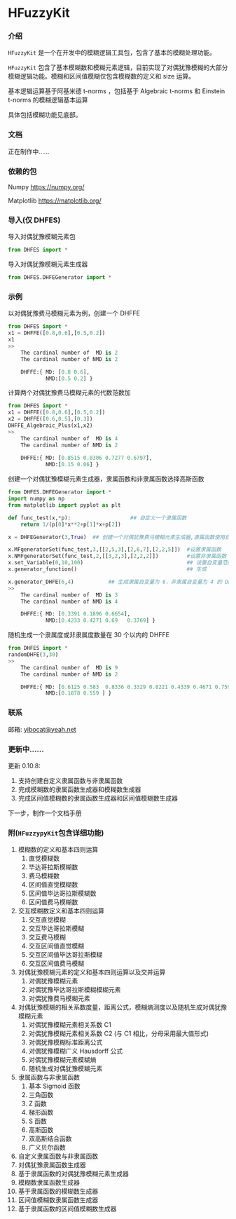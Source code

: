 # HFuzzyKit

### 介绍

`HFuzzyKit` 是一个在开发中的模糊逻辑工具包，包含了基本的模糊处理功能。

`HFuzzyKit` 包含了基本模糊数和模糊元素逻辑，目前实现了对偶犹豫模糊的大部分模糊逻辑功能。模糊和区间值模糊仅包含模糊数的定义和 size 运算。

基本逻辑运算基于阿基米德 t-norms ，包括基于 Algebraic t-norms 和 Einstein t-norms 的模糊逻辑基本运算

具体包括模糊功能见底部。

### 文档

正在制作中......

### 依赖的包

Numpy https://numpy.org/

Matplotlib https://matplotlib.org/

### 导入(仅 DHFES)

导入对偶犹豫模糊元素包

```python
from DHFES import *
```

导入对偶犹豫模糊元素生成器

```python
from DHFES.DHFEGenerator import *
```

### 示例

以对偶犹豫费马模糊元素为例，创建一个 DHFFE

```python
from DHFES import *
x1 = DHFFE([0.8,0.6],[0.5,0.2])
x1
>>
    The cardinal number of  MD is 2
    The cardinal number of NMD is 2

    DHFFE:{ MD: [0.8 0.6],
            NMD:[0.5 0.2] }

```

计算两个对偶犹豫费马模糊元素的代数范数加

```python
from DHFES import *
x1 = DHFFE([0.8,0.6],[0.5,0.2])
x2 = DHFFE([0.6,0.5],[0.3])
DHFFE_Algebraic_Plus(x1,x2)
>>
    The cardinal number of  MD is 4
    The cardinal number of NMD is 2
    
    DHFFE:{ MD: [0.8515 0.8306 0.7277 0.6797],
            NMD:[0.15 0.06] }
```

创建一个对偶犹豫模糊元素生成器，隶属函数和非隶属函数选择高斯函数

```python
from DHFES.DHFEGenerator import *
import numpy as np
from matplotlib import pyplot as plt

def func_test(x,*p):                   ## 自定义一个隶属函数
    return 1/(p[0]*x**2+p[1]*x+p[2])

x = DHFEGenerator(3,True)  ## 创建一个对偶犹豫费马模糊元素生成器,隶属函数使用自定义函数

x.MFgeneratorSet(func_test,3,[[2,5,3],[2,6,7],[2,2,5]])  #设置隶属函数
x.NMFgeneratorSet(func_test,2,[[3,2,3],[2,2,2]])         #设置非隶属函数
x.set_Variable(0,10,100)                                 ## 设置自变量范围
x.generator_function()                                   ## 生成

x.generator_DHFE(6,4)			## 生成隶属自变量为 6，非隶属自变量为 4 的 DHFFE
>>
    The cardinal number of  MD is 3
    The cardinal number of NMD is 4

    DHFFE:{ MD: [0.3391 0.1896 0.6654],
            NMD:[0.4233 0.4271 0.69   0.3769] }
```

随机生成一个隶属度或非隶属度数量在 30 个以内的 DHFFE

```python
from DHFES import *
randomDHFE(3,30)
>>
    The cardinal number of  MD is 9
    The cardinal number of NMD is 2

    DHFFE:{ MD: [0.6125 0.583  0.8336 0.3329 0.8221 0.4339 0.4671 0.7599 0.5337],
            NMD:[0.1878 0.559 ] }
```

### 联系

邮箱: yibocat@yeah.net

### 更新中......
更新 0.10.8: 
   1. 支持创建自定义隶属函数与非隶属函数
   2. 完成模糊数的隶属函数生成器和模糊数生成器
   3. 完成区间值模糊数的隶属函数生成器和区间值模糊数生成器

下一步，制作一个文档手册

### 附(`HFuzzypyKit`包含详细功能)

1. 模糊数的定义和基本四则运算
   1. 直觉模糊数
   2. 毕达哥拉斯模糊数
   3. 费马模糊数
   4. 区间值直觉模糊数
   5. 区间值毕达哥拉斯模糊数
   6. 区间值费马模糊数
2. 交互模糊数定义和基本四则运算
   1. 交互直觉模糊
   2. 交互毕达哥拉斯模糊
   3. 交互费马模糊
   4. 交互区间值直觉模糊
   5. 交互区间值毕达哥拉斯模糊
   6. 交互区间值费马模糊
3. 对偶犹豫模糊元素的定义和基本四则运算以及交并运算
   1. 对偶犹豫模糊元素
   2. 对偶犹豫毕达哥拉斯模糊模糊元素
   3. 对偶犹豫费马模糊元素
4. 对偶犹豫模糊的相关系数度量，距离公式，模糊熵测度以及随机生成对偶犹豫模糊元素
   1. 对偶犹豫模糊元素相关系数 C1 
   2. 对偶犹豫模糊元素相关系数 C2 (与 C1 相比，分母采用最大值形式)
   3. 对偶犹豫模糊标准距离公式
   4. 对偶犹豫模糊广义 Hausdorff 公式
   5. 对偶犹豫模糊元素模糊熵
   6. 随机生成对偶犹豫模糊元素
5. 隶属函数与非隶属函数
   1. 基本 Sigmoid 函数
   2. 三角函数
   3. Z 函数
   4. 梯形函数
   5. S 函数
   6. 高斯函数
   7. 双高斯结合函数
   8. 广义贝尔函数
6. 自定义隶属函数与非隶属函数
7. 对偶犹豫隶属函数生成器
8. 基于隶属函数的对偶犹豫模糊元素生成器
9. 模糊数隶属函数生成器
10. 基于隶属函数的模糊数生成器
11. 区间值模糊数隶属函数生成器
12. 基于隶属函数的区间值模糊数生成器
